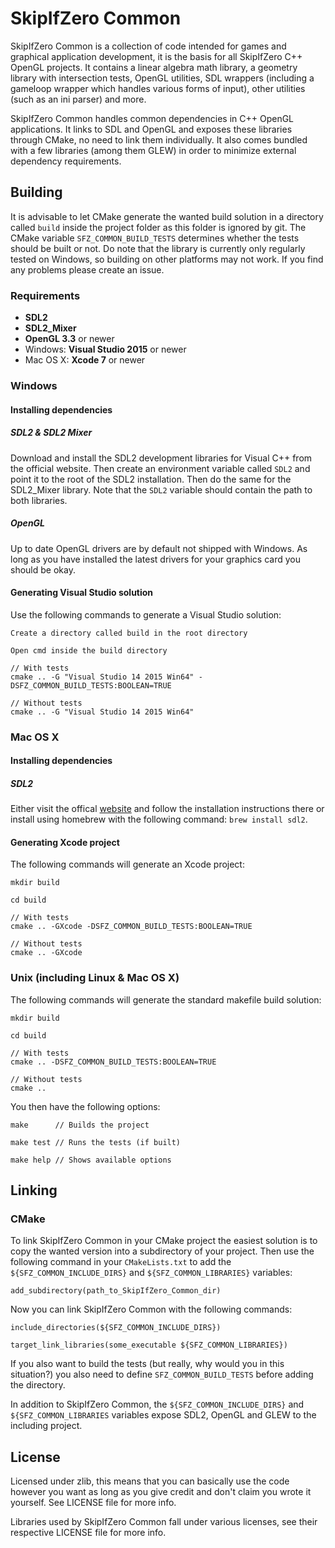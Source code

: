 # SkipIfZero Common
SkipIfZero Common is a collection of code intended for games and graphical application development, it is the basis for all SkipIfZero C++ OpenGL projects. It contains a linear algebra math library, a geometry library with intersection tests, OpenGL utilities, SDL wrappers (including a gameloop wrapper which handles various forms of input), other utilities (such as an ini parser) and more.

SkipIfZero Common handles common dependencies in C++ OpenGL applications. It links to SDL and OpenGL and exposes these libraries through CMake, no need to link them individually. It also comes bundled with a few libraries (among them GLEW) in order to minimize external dependency requirements.

## Building
It is advisable to let CMake generate the wanted build solution in a directory called `build` inside the project folder as this folder is ignored by git. The CMake variable `SFZ_COMMON_BUILD_TESTS` determines whether the tests should be built or not. Do note that the library is currently only regularly tested on Windows, so building on other platforms may not work. If you find any problems please create an issue.

### Requirements
- __SDL2__
- __SDL2_Mixer__
- __OpenGL 3.3__ or newer
- Windows: __Visual Studio 2015__ or newer
- Mac OS X: __Xcode 7__ or newer

### Windows

#### Installing dependencies

##### SDL2 & SDL2 Mixer
Download and install the SDL2 development libraries for Visual C++ from the official website. Then create an environment variable called `SDL2` and point it to the root of the SDL2 installation. Then do the same for the SDL2_Mixer library. Note that the `SDL2` variable should contain the path to both libraries.

##### OpenGL
Up to date OpenGL drivers are by default not shipped with Windows. As long as you have installed the latest drivers for your graphics card you should be okay.

#### Generating Visual Studio solution

Use the following commands to generate a Visual Studio solution:

	Create a directory called build in the root directory

	Open cmd inside the build directory

	// With tests
	cmake .. -G "Visual Studio 14 2015 Win64" -DSFZ_COMMON_BUILD_TESTS:BOOLEAN=TRUE

	// Without tests
	cmake .. -G "Visual Studio 14 2015 Win64"

### Mac OS X

#### Installing dependencies

##### SDL2

Either visit the offical [website](https://www.libsdl.org/) and follow the installation instructions there or install using homebrew with the following command: `brew install sdl2`.

#### Generating Xcode project

The following commands will generate an Xcode project:

	mkdir build

	cd build

	// With tests
	cmake .. -GXcode -DSFZ_COMMON_BUILD_TESTS:BOOLEAN=TRUE

	// Without tests
	cmake .. -GXcode

### Unix (including Linux & Mac OS X)

The following commands will generate the standard makefile build solution:

	mkdir build

	cd build

	// With tests
	cmake .. -DSFZ_COMMON_BUILD_TESTS:BOOLEAN=TRUE

	// Without tests
	cmake ..

You then have the following options:

	make      // Builds the project

	make test // Runs the tests (if built)

	make help // Shows available options


## Linking

### CMake
To link SkipIfZero Common in your CMake project the easiest solution is to copy the wanted version into a subdirectory of your project. Then use the following command in your `CMakeLists.txt` to add the `${SFZ_COMMON_INCLUDE_DIRS}` and `${SFZ_COMMON_LIBRARIES}` variables:

	add_subdirectory(path_to_SkipIfZero_Common_dir)

Now you can link SkipIfZero Common with the following commands:

	include_directories(${SFZ_COMMON_INCLUDE_DIRS})

	target_link_libraries(some_executable ${SFZ_COMMON_LIBRARIES})

If you also want to build the tests (but really, why would you in this situation?) you also need to define `SFZ_COMMON_BUILD_TESTS` before adding the directory.

In addition to SkipIfZero Common, the `${SFZ_COMMON_INCLUDE_DIRS}` and `${SFZ_COMMON_LIBRARIES` variables expose SDL2, OpenGL and GLEW to the including project.

## License
Licensed under zlib, this means that you can basically use the code however you want as long as you give credit and don't claim you wrote it yourself. See LICENSE file for more info.

Libraries used by SkipIfZero Common fall under various licenses, see their respective LICENSE file for more info.